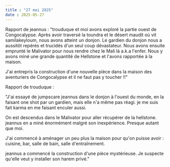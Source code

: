 ```yaml
---
title : "27 mai 2025"
date : 2025-05-27
---
```

Rapport de jeannus :
"trouduque et moi avons exploré la partie ouest de Congocalypse. Après avoir traversé la toundra et le désert maudit où vit samilakeyloum, nous avons atteint un donjon. Le gardien du donjon nous a aussitôt repérés et trucidés d'un seul coup dévastateur. 
Nous avons ensuite emprunté le Malivator pour nous rendre chez le Mali là a.k.a l'enfer. Nous y avons miné une grande quantité de Hellstone et l'avons rapportée à la maison.

J'ai entrepris la construction d'une nouvelle pièce dans la maison des aventuriers de Congocalypse et il ne faut pas y toucher !!"


Rapport de trouduque :

"J'ai essayé de jumpscare jeannus dans le donjon à l'ouest du monde, en la faisant one shot par un gardien, mais elle n'a même pas réagi. je me suis fait karma en me faisant enculer aussi.

On est descendus dans le Malivator pour aller récupérer de la hellstone. jeannus en a miné énormément malgré son inexpérience. Presque autant que moi.

J'ai commencé à aménager un peu plus la maison pour qu'on puisse avoir : cuisine, bar, salle de bain, salle d'entraînement.

jeannus a commencé la construction d'une pièce mystérieuse. Je suspecte qu'elle veut y installer son harem privé."
